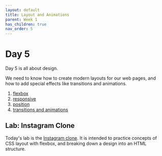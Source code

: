 ```yaml
---
layout: default
title: Layout and Animations
parent: Week 1
has_children: true
nav_order: 5
---
```


# Day 5

Day 5 is all about design.

We need to know how to create modern layouts for our web pages,
and how to add special effects like transitions and animations.

1. [flexbox](./1-flexbox)
2. [responsive](./2-responsive)
3. [position](./3-position)
4. [transitions and animations](./4-animations)

## Lab: Instagram Clone

Today's lab is the [Instagram clone](https://github.com/ironhack-labs/lab-css-instagram-clone).
It is intended to practice concepts of CSS layout with flexbox, and breaking down a design into an HTML structure.
